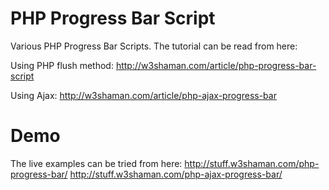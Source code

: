 # PHP Progress Bar Script
Various PHP Progress Bar Scripts. The tutorial can be read from here:

Using PHP flush method:
http://w3shaman.com/article/php-progress-bar-script

Using Ajax:
http://w3shaman.com/article/php-ajax-progress-bar


# Demo
The live examples can be tried from here:
http://stuff.w3shaman.com/php-progress-bar/
http://stuff.w3shaman.com/php-ajax-progress-bar/
